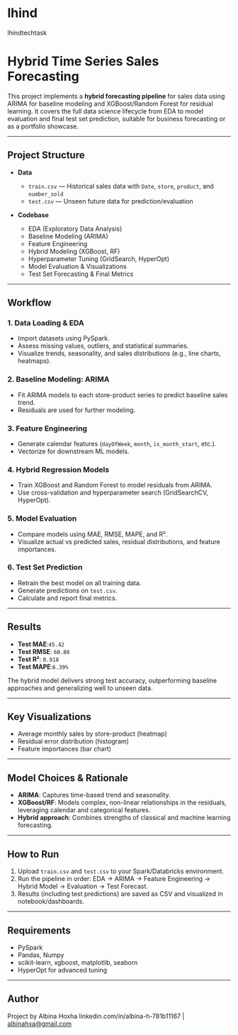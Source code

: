 # lhind
lhindtechtask
# Hybrid Time Series Sales Forecasting

This project implements a **hybrid forecasting pipeline** for sales data using ARIMA for baseline modeling and XGBoost/Random Forest for residual learning. It covers the full data science lifecycle from EDA to model evaluation and final test set prediction, suitable for business forecasting or as a portfolio showcase.

---

## Project Structure

- **Data**
  - `train.csv` — Historical sales data with `Date`, `store`, `product`, and `number_sold`
  - `test.csv`  — Unseen future data for prediction/evaluation

- **Codebase**
  - EDA (Exploratory Data Analysis)
  - Baseline Modeling (ARIMA)
  - Feature Engineering
  - Hybrid Modeling (XGBoost, RF)
  - Hyperparameter Tuning (GridSearch, HyperOpt)
  - Model Evaluation & Visualizations
  - Test Set Forecasting & Final Metrics

---

## Workflow

### 1. **Data Loading & EDA**
- Import datasets using PySpark.
- Assess missing values, outliers, and statistical summaries.
- Visualize trends, seasonality, and sales distributions (e.g., line charts, heatmaps).

### 2. **Baseline Modeling: ARIMA**
- Fit ARIMA models to each store-product series to predict baseline sales trend.
- Residuals are used for further modeling.

### 3. **Feature Engineering**
- Generate calendar features (`dayOfWeek`, `month`, `is_month_start`, etc.).
- Vectorize for downstream ML models.

### 4. **Hybrid Regression Models**
- Train XGBoost and Random Forest to model residuals from ARIMA.
- Use cross-validation and hyperparameter search (GridSearchCV, HyperOpt).

### 5. **Model Evaluation**
- Compare models using MAE, RMSE, MAPE, and R².
- Visualize actual vs predicted sales, residual distributions, and feature importances.

### 6. **Test Set Prediction**
- Retrain the best model on all training data.
- Generate predictions on `test.csv`.
- Calculate and report final metrics.

---

## Results

- **Test MAE**:`45.42`
- **Test RMSE**: `60.80`
- **Test R²**: `0.918`
- **Test MAPE**:`6.39%`

The hybrid model delivers strong test accuracy, outperforming baseline approaches and generalizing well to unseen data.

---

## Key Visualizations

- Average monthly sales by store-product (heatmap)
- Residual error distribution (histogram)
- Feature importances (bar chart)

---

## Model Choices & Rationale

- **ARIMA**: Captures time-based trend and seasonality.
- **XGBoost/RF**: Models complex, non-linear relationships in the residuals, leveraging calendar and categorical features.
- **Hybrid approach**: Combines strengths of classical and machine learning forecasting.

---

## How to Run

1. Upload `train.csv` and `test.csv` to your Spark/Databricks environment.
2. Run the pipeline in order: EDA → ARIMA → Feature Engineering → Hybrid Model → Evaluation → Test Forecast.
3. Results (including test predictions) are saved as CSV and visualized in notebook/dashboards.

---

## Requirements

- PySpark
- Pandas, Numpy
- scikit-learn, xgboost, matplotlib, seaborn
- HyperOpt for advanced tuning

---

## Author

Project by Albina Hoxha
linkedin.com/in/albina-h-781b11167 | albinahxa@gmail.com



